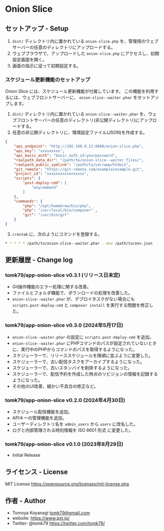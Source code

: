 # Onion Slice


## セットアップ - Setup

1. `dist/` ディレクトリ内に置かれている `onion-slice.php` を、管理用のウェブサーバーの任意のディレクトリにアップロードする。
2. ウェブブラウザで、アップロードした `onion-slice.php` にアクセスし、初期設定画面を開く。
3. 画面の指示に従って初期設定する。


### スケジュール更新機能のセットアップ

Onion Slice には、スケジュール更新機能が付属しています。
この機能を利用するには、ウェブフロントサーバーに、 `onion-slice--waiter.phar` をセットアップします。

1. `dist/` ディレクトリ内に置かれている `onion-slice--waiter.phar` を、ウェブフロントサーバーの任意のディレクトリ(非公開ディレクトリ)にアップロードする。
2. 任意の非公開ディレクトリに、環境設定ファイル(JSON)を作成する。

```json
{
    "api_endpoint": "http://192.168.0.12:8080/onion-slice.php",
    "api_key": "xxxxxxxxx",
    "api_basic_auth": "basic_auth_id:yourpassword",
    "realpath_data_dir": "/path/to/onion-slice--waiter_files/",
    "realpath_public_symlink": "/path/to/var/www/htdocs",
    "git_remote": "https://git-remote.com/example/example.git",
    "project_id": "xxxxxxxxxxxxxxxxx",
    "scripts": {
        "post-deploy-cmd": [
            "anycommand"
        ]
    },
    "commands": {
        "php": "/opt/homebrew/bin/php",
        "php": "/usr/local/bin/composer" ,
        "git": "/usr/bin/git"
    }
}
```

3. `crontab` に、次のようにコマンドを登録する。

```bash
* * * * * /path/to/onion-slice--waiter.phar --env /path/to/env.json
```



## 更新履歴 - Change log

### tomk79/app-onion-slice v0.3.1 (リリース日未定)

- Git操作機能のエラー処理に関する改善。
- ファイルとフォルダ機能で、ダウンロードの処理を改善した。
- `onion-slice--waiter.phar` が、デプロイタスクがない場合にも `scripts.post-deploy-cmd` と `composer install` を実行する問題を修正した。

### tomk79/app-onion-slice v0.3.0 (2024年5月17日)

- `onion-slice--waiter.phar` の設定に `scripts.post-deploy-cmd` を追加。
- `onion-slice--waiter.phar` にPHPコマンドのパスが設定されていないときに、実行中のPHPからコマンドのパスを取得するようになった。
- スケジューラーで、リリーススケジュールを降順に並ぶように変更した。
- スケジューラーで、古い配信タスクをアーカイブするようになった。
- スケジューラーで、古いスタンバイを削除するようになった。
- スケジューラーで、配信予約を作成した時点のリビジョンの情報を記録するようになった。
- その他のUI改善、細かい不具合の修正など。

### tomk79/app-onion-slice v0.2.0 (2024年4月30日)

- スケジュール配信機能を追加。
- APIキーの管理機能を追加。
- ユーザーディレクトリ名を `admin_users` から `users` に改名した。
- ログと内部管理される時刻情報を ISO 8601 形式 に変更した。

### tomk79/app-onion-slice v0.1.0 (2023年8月29日)

- Initial Release



## ライセンス - License

MIT License https://opensource.org/licenses/mit-license.php


## 作者 - Author

- Tomoya Koyanagi <tomk79@gmail.com>
- website: <https://www.pxt.jp/>
- Twitter: @tomk79 <https://twitter.com/tomk79/>
